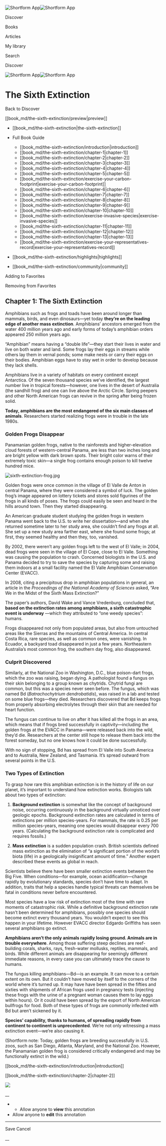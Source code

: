 ![Shortform App](/img/logo.36a2399e.svg)![Shortform App](/img/logo-dark.70c1b072.svg)

Discover

Books

Articles

My library

Search

Discover

![Shortform App](/img/logo.36a2399e.svg)![Shortform App](/img/logo-dark.70c1b072.svg)

# The Sixth Extinction

Back to Discover

[[book_md/the-sixth-extinction/preview|preview]]

  * [[book_md/the-sixth-extinction|the-sixth-extinction]]
  * Full Book Guide

    * [[book_md/the-sixth-extinction/introduction|introduction]]
    * [[book_md/the-sixth-extinction/chapter-1|chapter-1]]
    * [[book_md/the-sixth-extinction/chapter-2|chapter-2]]
    * [[book_md/the-sixth-extinction/chapter-3|chapter-3]]
    * [[book_md/the-sixth-extinction/chapter-4|chapter-4]]
    * [[book_md/the-sixth-extinction/chapter-5|chapter-5]]
    * [[book_md/the-sixth-extinction/exercise-your-carbon-footprint|exercise-your-carbon-footprint]]
    * [[book_md/the-sixth-extinction/chapter-6|chapter-6]]
    * [[book_md/the-sixth-extinction/chapter-7|chapter-7]]
    * [[book_md/the-sixth-extinction/chapter-8|chapter-8]]
    * [[book_md/the-sixth-extinction/chapter-9|chapter-9]]
    * [[book_md/the-sixth-extinction/chapter-10|chapter-10]]
    * [[book_md/the-sixth-extinction/exercise-invasive-species|exercise-invasive-species]]
    * [[book_md/the-sixth-extinction/chapter-11|chapter-11]]
    * [[book_md/the-sixth-extinction/chapter-12|chapter-12]]
    * [[book_md/the-sixth-extinction/chapter-13|chapter-13]]
    * [[book_md/the-sixth-extinction/exercise-your-representatives-record|exercise-your-representatives-record]]
  * [[book_md/the-sixth-extinction/highlights|highlights]]
  * [[book_md/the-sixth-extinction/community|community]]



Adding to Favorites 

Removing from Favorites 

## Chapter 1: The Sixth Extinction

Amphibians such as frogs and toads have been around longer than mammals, birds, and even dinosaurs—yet today **they’re on the leading edge of another mass extinction**. Amphibians’ ancestors emerged from the water 400 million years ago and early forms of today’s amphibian orders appeared 250 million years ago.

“Amphibian” means having a “double life”—they start their lives in water and live on both water and land. Some frogs lay their eggs in streams while others lay them in vernal ponds; some make nests or carry their eggs on their bodies. Amphibian eggs have to stay wet in order to develop because they lack shells.

Amphibians live in a variety of habitats on every continent except Antarctica. Of the seven thousand species we’ve identified, the largest number live in tropical forests—however, one lives in the desert of Australia (the sandhill frog) and one can live above the Arctic Circle. Spring peepers and other North American frogs can revive in the spring after being frozen solid.

**Today, amphibians are the most endangered of the six main classes of animals**. Researchers started realizing frogs were in trouble in the late 1980s.

### Golden Frogs Disappear

Panamanian golden frogs, native to the rainforests and higher-elevation cloud forests of western-central Panama, are less than two inches long and are bright yellow with dark brown spots. Their bright color warns of their extremely toxic skin—a single frog contains enough poison to kill twelve hundred mice.

![sixth-extinction-frog.jpg](https://media.shortform.com/images/sixth-extinction-frog.jpg)

Golden frogs were once common in the village of El Valle de Anton in central Panama, where they were considered a symbol of luck. The golden frog’s image appeared on lottery tickets and stores sold figurines of the frogs in all kinds of poses. The frogs could easily be seen and heard in the hills around town. Then they started disappearing.

An American graduate student studying the golden frogs in western Panama went back to the U.S. to write her dissertation—and when she returned sometime later to her study area, she couldn’t find any frogs at all. She set up a new study area farther east, where she found some frogs; at first, they seemed healthy and then they, too, vanished.

By 2002, there weren’t any golden frogs left to the west of El Valle; in 2004, dead frogs were seen in the village of El Cope, close to El Valle. Something was causing the population to crash. Concerned biologists in the U.S. and Panama decided to try to save the species by capturing some and raising them indoors at a small facility named the El Valle Amphibian Conservation Center (EVACC).

In 2008, citing a precipitous drop in amphibian populations in general, an article in the _Proceedings of the National Academy of Sciences_ asked, “Are We in the Midst of the Sixth Mass Extinction?”

The paper’s authors, David Wake and Vance Vredenburg, concluded that, **based on the extinction rates among amphibians, a sixth catastrophic event is underway** —which they attributed to “one weedy species”: humans.

Frogs disappeared not only from populated areas, but also from untouched areas like the Sierras and the mountains of Central America. In central Costa Rica, rare species, as well as common ones, were vanishing. In Ecuador, a backyard toad disappeared in just a few years. Northeastern Australia’s most common frog, the southern day frog, also disappeared.

### Culprit Discovered

Similarly, at the National Zoo in Washington, D.C., blue poison-dart frogs, which the zoo was raising, began dying. A pathologist found a fungus on their skin belonging to a group known as chytrids. Chytrid fungi are common, but this was a species never seen before. The fungus, which was named Bd (_Batrachochytrium dendrobatidis_), was raised in a lab and tested on some blue frogs—they died. Researchers discovered that Bd keeps frogs from properly absorbing electrolytes through their skin that are needed for heart function.

The fungus can continue to live on after it has killed all the frogs in an area, which means that if frogs bred successfully in captivity—including the golden frogs at the EVACC in Panama—were released back into the wild, they’d die. Researchers at the center still hope to release them back into the forest someday, but no one knows how it could be done successfully.

With no sign of stopping, Bd has spread from El Valle into South America and to Australia, New Zealand, and Tasmania. It’s spread outward from several points in the U.S.

### Two Types of Extinction

To grasp how rare this amphibian extinction is in the history of life on our planet, it’s important to understand how extinction works. Biologists talk about two types of extinction:

1) **Background extinction** is somewhat like the concept of background noise, occurring continuously in the background virtually unnoticed over geologic epochs. Background extinction rates are calculated in terms of extinctions per million species-years. For mammals, the rate is 0.25 per million species-years, meaning one species would disappear every 700 years. (Calculating the background extinction rate is complicated and requires fossils.)

2) **Mass extinction** is a sudden population crash. British scientists defined mass extinction as the elimination of “a significant portion of the world’s biota (life) in a geologically insignificant amount of time.” Another expert described these events as global in reach.

Scientists believe there have been smaller extinction events between the Big Five. When conditions—for example, ocean acidification—change rapidly by evolutionary standards, species don’t have time to adapt. In addition, traits that help a species handle typical threats can themselves be fatal in conditions never before encountered.

Most species have a low risk of extinction most of the time with rare moments of catastrophic risk. While a definitive background extinction rate hasn’t been determined for amphibians, possibly one species should become extinct every thousand years. You wouldn’t expect to see this happen in your lifetime. However EVACC director Edgardo Griffiths has seen several amphibians go extinct.

**Amphibians aren’t the only animals rapidly losing ground. Animals are in trouble everywhere**. Among those suffering steep declines are reef-building corals, sharks, rays, fresh-water mollusks, reptiles, mammals, and birds. While different animals are disappearing for seemingly different immediate reasons, in every case you can ultimately trace the cause to humans.

The fungus killing amphibians—Bd—is an example. It can move to a certain extent on its own. But it couldn’t have moved by itself to the corners of the world where it’s turned up. It may have have been spread in the fifties and sixties with shipments of African frogs used in pregnancy tests (injecting these frogs with the urine of a pregnant woman causes them to lay eggs within hours). Or it could have been spread by the export of North American bullfrogs for food. Both of these types of frogs are commonly infected with Bd but aren’t sickened by it.

**Species’ capability, thanks to humans, of spreading rapidly from continent to continent is unprecedented**. We’re not only witnessing a mass extinction event—we’re also causing it.

(Shortform note: Today, golden frogs are breeding successfully in U.S. zoos, such as San Diego, Atlanta, Maryland, and the National Zoo. However, the Panamanian golden frog is considered critically endangered and may be functionally extinct in the wild.)

[[book_md/the-sixth-extinction/introduction|introduction]]

[[book_md/the-sixth-extinction/chapter-2|chapter-2]]

![](https://bat.bing.com/action/0?ti=56018282&Ver=2&mid=b0e0457a-adcd-47d0-b07d-1a856c47393d&sid=1711133063fa11eebdec89a8b8ae3bbc&vid=171147a063fa11eea7440fcfeb230d96&vids=0&msclkid=N&pi=0&lg=en-US&sw=800&sh=600&sc=24&nwd=1&tl=Shortform%20%7C%20Book&p=https%3A%2F%2Fwww.shortform.com%2Fapp%2Fbook%2Fthe-sixth-extinction%2Fchapter-1&r=&lt=369&evt=pageLoad&sv=1&rn=845273)

__

  *   * Allow anyone to **view** this annotation
  * Allow anyone to **edit** this annotation



* * *

Save Cancel

__



